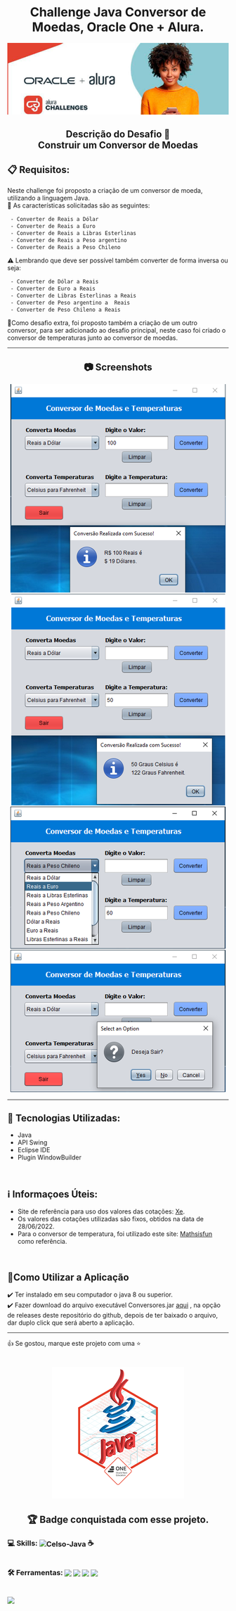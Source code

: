 <h1 align ="center">Challenge Java Conversor de Moedas, Oracle One + Alura.</h1>


<div align ="center">
 <img  src="https://github.com/Celsohsl/Challenge-Front-end-Portfolio/blob/main/assets/images/readme-img/banner-topo.jpg" />
</div> 

<h2 align ="center">Descrição do Desafio 📜<br>
Construir um Conversor de Moedas</h2>


<h2>📋 Requisitos:</h2>

Neste challenge foi proposto a criação de um conversor de moeda, utilizando a linguagem Java. </br>
📌 As características solicitadas são as seguintes:

     - Converter de Reais a Dólar
     - Converter de Reais a Euro
     - Converter de Reais a Libras Esterlinas
     - Converter de Reais a Peso argentino
     - Converter de Reais a Peso Chileno
⚠️ Lembrando que deve ser possível também converter de forma inversa ou seja:

     - Converter de Dólar a Reais
     - Converter de Euro a Reais
     - Converter de Libras Esterlinas a Reais
     - Converter de Peso argentino a  Reais
     - Converter de Peso Chileno a Reais
📌Como desafio extra, foi proposto também a criação de um outro conversor, para ser adicionado ao desafio principal, neste caso foi criado o conversor de temperaturas junto ao conversor de moedas.
 
 ---
 
<h2 align ="center"> 📷 Screenshots</h2>

<div align ="center">
 <img src="https://github.com/Celsohsl/Challenge-Java-Conversor/blob/main/readme_image/conversorMoeda.png" /> <img src="https://github.com/Celsohsl/Challenge-Java-Conversor/blob/main/readme_image/conversorTemperatura.png" />
</div>

<div align ="center">
 <img src="https://github.com/Celsohsl/Challenge-Java-Conversor/blob/main/readme_image/conversor.png" /> <img src="https://github.com/Celsohsl/Challenge-Java-Conversor/blob/main/readme_image/sair.png" />
</div>

---


<h2>💾 Tecnologias Utilizadas:</h2>

- Java
- API Swing
- Eclipse IDE
- Plugin WindowBuilder 

</br>
<h2>ℹ️ Informaçoes Úteis:</h2>

- Site de referência para uso dos valores das cotações: [Xe](https://www.xe.com/pt/currencyconverter/).
- Os valores das cotações utilizadas são fixos, obtidos na data de 28/06/2022.
- Para o conversor de temperatura, foi utilizado este site: [Mathsisfun](https://www.mathsisfun.com/temperature-conversion.html) como referência.
</br>
<h2>📝Como Utilizar a Aplicação</h2>

✔️ Ter instalado em seu computador o java 8 ou superior. </br>
✔️ Fazer download do arquivo executável Conversores.jar [aqui](https://github.com/Celsohsl/Challenge-Java-Conversor/releases/tag/v1.0.0) , na opção de releases deste repositório do github, depois de ter baixado o arquivo, dar duplo click que será aberto a aplicação. 

---
👍 Se gostou, marque este projeto com uma ⭐

#

<div align="center">
  <img src="https://github.com/Celsohsl/Challenge-Java-Conversor/blob/main/readme_image/badge_java.png"/>
  <h2 align="center">🏆 Badge conquistada com esse projeto.</h2>
</div

#

<p align="left">
  <h3>💻 Skills:
 <img align="center" alt="Celso-Java" src="https://img.shields.io/badge/Java-ED8B00?style=for-the-badge&logo=java&logoColor=white"> ☕</h3>
</p>

#

<p align="left">
  <h3> 🛠 Ferramentas:
 <img align="center" src="https://img.shields.io/badge/-Eclipse-333333?style=flat&logo=eclipse-ide&logoColor=blue">
 <img align="center" src="https://img.shields.io/badge/Trello-%23026AA7.svg?style=for-the-badge&logo=Trello&logoColor=white">
 <img align="center" src="https://img.shields.io/badge/git-%23F05033.svg?style=for-the-badge&logo=git&logoColor=white">
 <img align="center" src="https://img.shields.io/badge/github-%23121011.svg?style=for-the-badge&logo=github&logoColor=white"> </h3>
</p>

#
<p align="left">
  <a href="https://www.linkedin.com/in/celso-henrique-da-silva-lacerda-front-end/" target="_blank"><img src="https://img.shields.io/badge/-LinkedIn-%230077B5?style=for-the-badge&logo=linkedin&logoColor=white" target="_blank"></a> 
</p>

